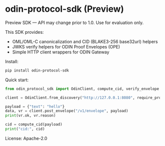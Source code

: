 # odin-protocol-sdk (Preview)

Preview SDK — API may change prior to 1.0. Use for evaluation only.

This SDK provides:
- OML/OML-C canonicalization and CID (BLAKE3-256 base32url) helpers
- JWKS verify helpers for ODIN Proof Envelopes (OPE)
- Simple HTTP client wrappers for ODIN Gateway

Install:
```bash
pip install odin-protocol-sdk
```

Quick start:
```python
from odin_protocol_sdk import OdinClient, compute_cid, verify_envelope

client = OdinClient.from_discovery("http://127.0.0.1:8080", require_proof=True)

payload = {"text": "hello"}
data, vr = client.post_envelope("/v1/envelope", payload)
print(vr.ok, vr.reason)

cid = compute_cid(payload)
print("cid:", cid)
```

License: Apache-2.0
